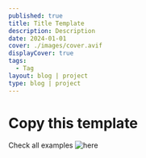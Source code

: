 ```yaml
---
published: true
title: Title Template
description: Description
date: 2024-01-01
cover: ./images/cover.avif
displayCover: true
tags:
  - Tag
layout: blog | project
type: blog | project
---
```


# Copy this template
Check all examples ![here](/lab/mdsvex)
